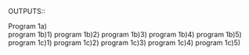 OUTPUTS::

Program 1a)  
program 1b)1) 
program 1b)2) 
program 1b)3) 
program 1b)4) 
program 1b)5) 
program 1c)1) 
program 1c)2) 
program 1c)3) 
program 1c)4) 
program 1c)5) 